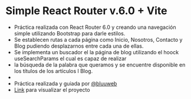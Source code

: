 # Simple React Router v.6.0 + Vite

- Práctica realizada con React Router 6.0 y creando una navegación simple utilizando Bootstrap para darle estilos.
- Se establecen rutas a cada página como Inicio, Nosotros, Contacto y Blog pudiendo desplazarnos entre cada una de ellas.
- Se implementa un buscador el la página de blog utilizando el hoock useSearchParams el cual es capaz de realizar
- la búsqueda de la palabra que queramos y se encuentre disponible en los títulos de los artículos l Blog.
-
- Práctica realizada y guiada por [@bluuweb](https://bluuweb.dev/)
- [Link](https://react-router-60-dxsdev.netlify.app/) para visualizar el proyecto
